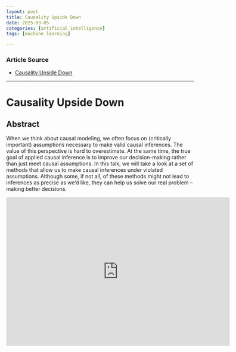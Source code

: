 ```yaml
---
layout: post
title: Causality Upside Down 
date: 2025-03-05
categories: [artificial intelligence]
tags: [machine learning]

---
```


### Article Source


* [Causality Upside Down](https://www.youtube.com/watch?v=O9iLz7v_fIU)

---


# Causality Upside Down

## Abstract

When we think about causal modeling, we often focus on (critically important) assumptions necessary to make valid causal inferences. The value of this perspective is hard to overestimate. At the same time, the true goal of applied causal inference is to improve our decision-making rather than just meet causal assumptions. In this talk, we will take a look at a set of methods that allow us to make causal inferences under violated assumptions. Although some, if not all, of these methods might not lead to inferences as precise as we’d like, they can help us solve our real problem – making better decisions.


<iframe width="600" height="400" src="https://www.youtube.com/embed/O9iLz7v_fIU?si=n7X0oCGSwZhg0qua" title="YouTube video player" frameborder="0" allow="accelerometer; autoplay; clipboard-write; encrypted-media; gyroscope; picture-in-picture; web-share" referrerpolicy="strict-origin-when-cross-origin" allowfullscreen></iframe>